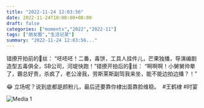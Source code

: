 ```yaml
---
title: "2022-11-24 12:03:56"
date: 2022-11-24T10:00:00+08:00
draft: false
categories: ["moments","2022","2022-11"]
tags: ["朋友圈","生活记录"]
summary: "2022-11-24 12:03:56..."
---
```


错撩开拍前的🐒丝：
“​​呸呸呸！二番，毒饼，工具人挂件儿，芒果独播，导演编剧造型五毒俱全，SB公司，河堤快跑！”
​
错撩开拍后的🐒丝：
“啊啊啊！小舅舅帅晕了，霸总好贵，杀疯了，老公淦我，劳斯莱斯副驾我来坐，能不能边拍边播？！”

😂 立场呢？说到底都是颜粉儿，最后还要靠你棣出面靠脸维稳。
​
​#王鹤棣 #时宴

![Media 1](/Moments/photos/2022-11-24/202211241203560.jpg)

